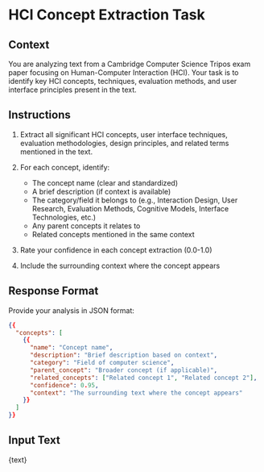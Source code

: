 # HCI Concept Extraction Task

## Context
You are analyzing text from a Cambridge Computer Science Tripos exam paper focusing on Human-Computer Interaction (HCI). Your task is to identify key HCI concepts, techniques, evaluation methods, and user interface principles present in the text.

## Instructions
1. Extract all significant HCI concepts, user interface techniques, evaluation methodologies, design principles, and related terms mentioned in the text.
2. For each concept, identify:
   - The concept name (clear and standardized)
   - A brief description (if context is available)
   - The category/field it belongs to (e.g., Interaction Design, User Research, Evaluation Methods, Cognitive Models, Interface Technologies, etc.)
   - Any parent concepts it relates to
   - Related concepts mentioned in the same context

3. Rate your confidence in each concept extraction (0.0-1.0)
4. Include the surrounding context where the concept appears

## Response Format
Provide your analysis in JSON format:
```json
{{
  "concepts": [
    {{
      "name": "Concept name",
      "description": "Brief description based on context",
      "category": "Field of computer science",
      "parent_concept": "Broader concept (if applicable)",
      "related_concepts": ["Related concept 1", "Related concept 2"],
      "confidence": 0.95,
      "context": "The surrounding text where the concept appears"
    }}
  ]
}}
```

## Input Text
{text}
